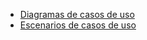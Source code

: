 - [Diagramas de casos de uso](https://drive.google.com/file/d/1K1Udk-slMIBMKl3wbf9R11YL1O4HnpAX/view)
- [Escenarios de casos de uso](https://ucesvirtual-my.sharepoint.com/:x:/g/personal/ramiro_marcos_morales_comunidad_uces_edu_ar/EU5gRCJWW2RGisABno5Vv54BGfhSdNwqXZZkNOYSInjkHQ?rtime=k86VQ48J3Ug)
